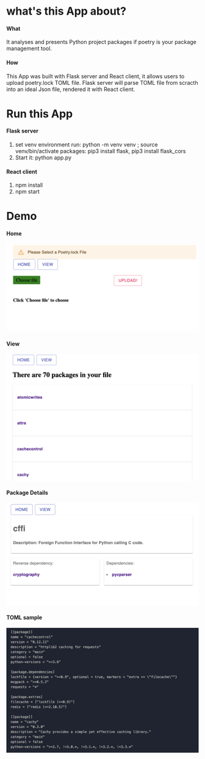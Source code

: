 # what's this App about?

#### What
It analyses and presents Python project packages if poetry is your package management tool.
#### How
This App was built with Flask server and React client, it allows users to upload poetry.lock TOML file.
Flask server will parse TOML file from scracth into an ideal Json file, rendered it with React client.

# Run this App

#### Flask server

1. set venv environment
run: python -m venv venv ; source venv/bin/activate
packages: pip3 install flask, pip3 install flask_cors
2. Start it: python app.py


#### React client

1. npm install 
2. npm start



# Demo

#### Home
![Home](./Demos/home.png)

#### View
![View](./Demos/view.png)

#### Package Details
![singlepkg](./Demos/singlepkg.png)

#### TOML sample
![TOML sample](./Demos/TOML.png)